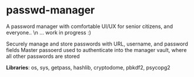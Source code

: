 # passwd-manager
A password manager with comfortable UI/UX for senior citizens, and everyone..
\n
... work in progress :)


Securely manage and store passwords with URL, username, and password fields
Master passoerd used to authenticate into the manager vault, where all other passwords are stored

**Libraries**: os, sys, getpass, hashlib, cryptodome, pbkdf2, psycopg2
